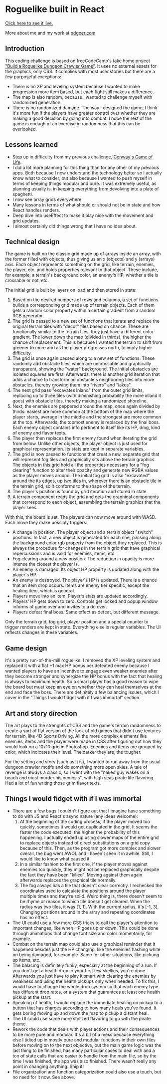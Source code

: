 # Roguelike built in React

[Click here to see it live.](https://roguelike.vercel.app/)

More about me and my work at [pdgper.com](https://pdgper.com/)

## Introduction

This coding challenge is based on freeCodeCamp's take home project ["Build a Roguelike Dungeon Crawler Game"](https://www.freecodecamp.org/learn/coding-interview-prep/take-home-projects/build-a-roguelike-dungeon-crawler-game). It uses no external assets for the graphics, only CSS. It complies with most user stories but there are a few purposeful exceptions:
- There is no XP and leveling system because I wanted to make progression more item based, but each fight still makes a difference.
- The map is also random, because I wanted to challenge myself with randomized generation.
- There is no randomized damage. The way I designed the game, I think it's more fun if the players have greater control over whether they are making a good decision by going into combat. I hope the rest of the game is enough of an exercise in randomness that this can be overlooked.

## Lessons learned

- Step up in difficulty from my previous challenge, [Conway's Game of Life](https://github.com/PDGPer/conways-game-of-life).
- I did a lot more planning for this thing than for any other of my previous apps. Both because I now understand the technology better so I actually know what to consider, but also because I wanted to push myself in terms of keeping things modular and pure. It was extremely useful, as planning usually is, in keeping everything from devolving into a plate of spaghetti.
- I now see array grids everywhere.
- Many lessons in terms of what should or should not be in state and how React handles renders.
- Deep dive into useEffect to make it play nice with the movement and grid updates.
- I almost certainly did things wrong that I have no idea about.

## Technical design

The game is built on the classic grid made up of arrays inside an array, with the former filled with objects, thus giving us an x (objects) and y (arrays) axis. Each object represents something on the grid, like terrain, enemies, the player, etc. and holds properties relevant to that object. These include, for example, a terrain's background color, an enemy's HP, whether a tile is crossable or not, etc.

The initial grid is built by layers on load and then stored in state:
1. Based on the desired numbers of rows and columns, a set of functions builds a corresponding grid made up of terrain objects. Each of them gets a random color property within a certain gradient from a random RGB generator.
2. The grid is passed to a new set of functions that iterate and replace the original terrain tiles with "decor" tiles based on chance. These are functionally similar to the terrain tiles, they just have a different color gradient. The lower down the map (divided in thirds), the higher the chance of replacement. This is because I wanted the terrain to shift from greener to more arid as the player progresses north, to imply higher difficulty.
3. The grid is once again passed along to a new set of functions. These randomly add obstacle tiles, which are uncrossable and graphically transparent, showing the "water" background. The initial obstacles are isolated squares are first. Afterwards, there is another grid iteration that adds a chance to transform an obstacle's neighboring tiles into more obstacles, thereby growing them into "rivers" and "lakes".
4. The next grid pass "excavates inland" from the outer grid limits, replacing up to three tiles (with diminishing probability the more inland it goes) with obstacle tiles, thereby making a randomized shoreline.
5. Next, the enemies are peppered around the map, once again divided by thirds: easiest are more common at the bottom of the map where the player starts, average in the middle and the strongest are more common at the top. Afterwards, the topmost enemy is replaced by the final boss. Each enemy object contains info pertinent to itself like its HP, dmg, kind of enemy and flavor texts.
6. The player then replaces the first enemy found when iterating the grid from below. Unlike other objects, the player object is just used for graphical representation. Its stats are kept in separate variables.
7. The grid is now passed to functions that creat a new, separate grid that will represent fog tiles and graphically sits above the terrain graphics. The objects in this grid hold all the properties necessary for a "fog clearing" function to alter their opacity and generate new RGBA values as the player moves around. The initial fog grid is also "excavated" around the its edges, up two tiles in, wherever there is an obstacle tile in the terrain grid, so it conforms to the shape of the terrain.
8. The player's position is found by grid iteration and stored in state.
9. A terrain component reads the grid and gets the graphical components that correspond to each object, assembling the terrain graphics that the player sees.

With this, the board is set. The players can now move around with WASD. Each move they make possibly triggers:
- A change in position. The player object and a terrain object "switch" positions. In fact, a new object is generated for each one, passing along the background color rgb property from the object they replaced. This is always the procedure for changes in the terrain grid that have graphical repercussions and is valid for enemies, items, etc.
- Fog clearing around a new position. The reduction in opacity is more intense the closest the player is.
- An enemy is damaged. Its object HP property is updated along with the player's HP.
- An enemy is destroyed. The player's HP is updated. There is a chance that an item drop occurs. Items are enemy tier specific, except the healing item, which is general.
- Players move into an item. Player's stats are updated accordingly.
- Players' HP gets down to zero. Controls get locked and popup window informs of game over and invites to a do over.
- Players defeat final boss. Same effect as defeat, but different message.

Only the terrain grid, fog grid, player position and a special counter to trigger renders are kept in state. Everything else is regular variables. The UI reflects changes in these variables.

## Game design

It's a pretty run-of-the-mill roguelike. I removed the XP leveling system and replaced it with a flat +1 max HP bonus per defeated enemy because I wanted players to have an incentive to engage even weaker enemies after they become stronger and synergize the HP bonus with the fact that healing is always to maximum health. So a smart player has a good reason to wipe the board but must keep an eye on whether they can heal themselves at the end and face the boss. There are definitely a few balancing issues, which I cover in the "Things I would fidget with if I was immortal" section.

## Art and story direction

The art plays to the strenghts of CSS and the game's terrain randomness to create a sort of flat version of the look of old games that didn't use textures for terrain, like 4D Sports Driving. All the more complex elements like enemies, items and the player were made in CSS after figuring out how they would look on a 10x10 grid in Photoshop. Enemies and items are grouped by color, which indicates their level. The darker they are, the tougher.

For the setting and story (such as it is), I wanted to run away from the usual dungeon crawler motifs and do something more open skies. A tale of revenge is always a classic, so I went with the "naked guy wakes on a beach and must murder his nemesis", with high seas pirate life flavoring. Had a lot of fun writing those grim flavor texts.

## Things I would fidget with if I was immortal

- There are a few bugs I couldn't figure out that I imagine have something to do with JS and React's async nature (any ideas welcome):
  1. At the beginning of the coding process, if the player moved too quickly, sometimes it would get duplicated in the grid. It seems the faster the code executed, the higher the probability of this happening. I actually ended up using slower maps of the entire grid to replace objects instead of direct substitutions on a grid copy because of this. Then, as the program got more complex and slower overall, the bug went AWOL and I haven't seen it in awhile. Still, I would like to know what caused it.
  2. In a similar fashion to the first one, if the player moves against enemies too quickly, they might not be replaced graphically despite the fact they have been "killed". Moving against them again afterwards replaces the graphical tile normally.
  3. The fog always has a tile that doesn't clear correctly. I rechecked the coordinates used to calculate the positions around the player multiple times and they're solid. Weird thing is, there doesn't seem to be rhyme or reason to which tile doesn't get cleared. When the radius was two tiles, it was [1, 1]. With the current radius, it's [-1, 3]. Changing positions around in the array and repeating coordinates has no effect.
- The UI could use a few more CSS tricks to call the player's attention to important changes, like when HP goes up or down. This could be done through animations that change font size and color momentarily, for example.
- Combat on the terrain map could also use a graphical reminder that it happened besides just the HP changing, like the enemies flashing white on being damaged, for example. Same for other situations, like pickung up items, etc.
- The balacing is definitely funky, especially at the beginning of a run. If you don't get a health drop in your first few skellies, you're done. Afterwards you just have to play it smart with clearing the enemies by weakness and using the health pickups only when needed. To fix this, I would have to change the whole drop system so that each enemy type has different drop rates, or a system that guarantees at least one health pickup at the start.
- Speaking of health, I would replace the immediate healing on pickup to a button that has charges according to how many heals you've found. It gets boring moving up and down the map to pickup a distant heal.
- The UI could use some more stylized flavoring to go with the pirate theme.
- Rework the code that deals with player actions and their consequences to be more pure and modular. It's a bit of a mess because everything else I tidied up in mostly pure and modular functions in their own files before moving on to the next objective, but the main game logic was the last thing to be finished, has many particular cases to deal with and a ton of state calls that are easier to handle from the main file, so by the time I was finished, the app was also finished. There wasn't really any point in changing anything. Ship it!
- File organization and function categorization could also use a touch, but no need for it now. See above.
